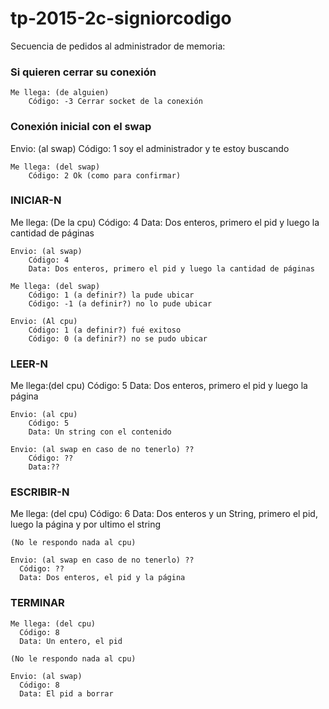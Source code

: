 # tp-2015-2c-signiorcodigo


Secuencia de pedidos al administrador de memoria:

<h3>Si quieren cerrar su conexión</h3>

    Me llega: (de alguien)
        Código: -3 Cerrar socket de la conexión


<h3>Conexión inicial con el swap</h3>
    Envio: (al swap)
       Código: 1 soy el administrador y te estoy buscando
       
    Me llega: (del swap)
        Código: 2 Ok (como para confirmar)
  
<h3>INICIAR-N</h3>
     Me llega: (De la cpu)
        Código: 4
        Data: Dos enteros, primero el pid y luego la cantidad de páginas
      
    Envio: (al swap)
        Código: 4
        Data: Dos enteros, primero el pid y luego la cantidad de páginas
      
    Me llega: (del swap)
        Código: 1 (a definir?) la pude ubicar
        Código: -1 (a definir?) no lo pude ubicar
      
    Envio: (Al cpu)
        Código: 1 (a definir?) fué exitoso
        Código: 0 (a definir?) no se pudo ubicar
  
  
<h3>LEER-N</h3>
    Me llega:(del cpu)
        Código: 5 
        Data: Dos enteros, primero el pid y luego la página
      
    Envio: (al cpu)
        Código: 5 
        Data: Un string con el contenido
      
    Envio: (al swap en caso de no tenerlo) ??
        Código: ??
        Data:??
      
      
<h3>ESCRIBIR-N</h3>
    Me llega: (del cpu)
      Código: 6 
      Data: Dos enteros y un String, primero el pid, luego la página y por ultimo el string
      
    (No le respondo nada al cpu)
  
    Envio: (al swap en caso de no tenerlo) ??
      Código: ??
      Data: Dos enteros, el pid y la página
 
<h3>TERMINAR</h3>
 
    Me llega: (del cpu)
      Código: 8
      Data: Un entero, el pid
      
    (No le respondo nada al cpu)
  
    Envio: (al swap)
      Código: 8
      Data: El pid a borrar

      

  
  
  
